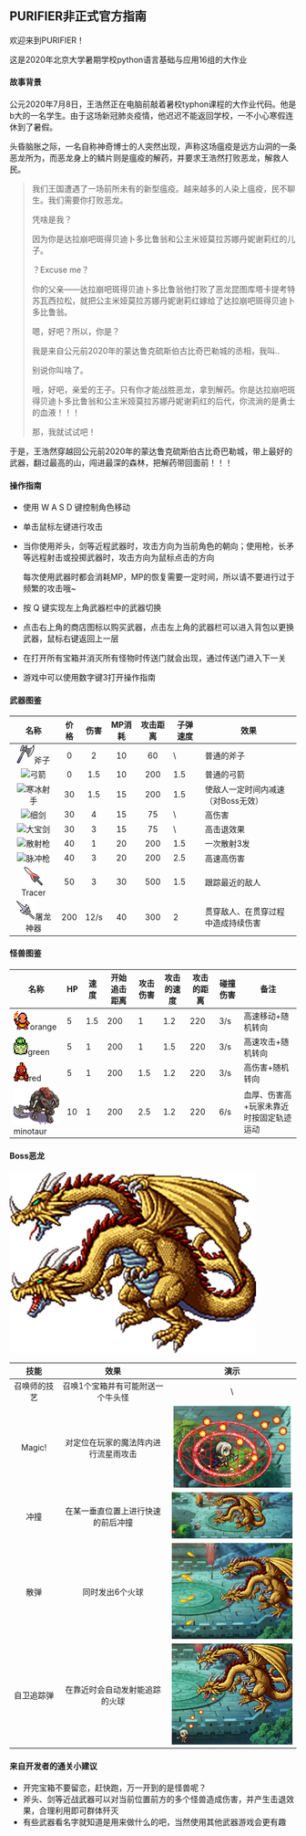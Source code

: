 ## PURIFIER非正式官方指南

欢迎来到PURIFIER！

这是2020年北京大学暑期学校python语言基础与应用16组的大作业

#### 故事背景

公元2020年7月8日，王浩然正在电脑前敲着暑校typhon课程的大作业代码。他是b大的一名学生。由于这场新冠肺炎疫情，他迟迟不能返回学校，一不小心寒假连休到了暑假。

头昏脑胀之际，一名自称神奇博士的人突然出现，声称这场瘟疫是远方山洞的一条恶龙所为，而恶龙身上的鳞片则是瘟疫的解药，并要求王浩然打败恶龙，解救人民。

> 我们王国遭遇了一场前所未有的新型瘟疫。越来越多的人染上瘟疫，民不聊生。我们需要你打败恶龙。
>
> 凭啥是我？
>
> 因为你是达拉崩吧斑得贝迪卜多比鲁翁和公主米娅莫拉苏娜丹妮谢莉红的儿子。
>
> ？Excuse me？
>
> 你的父亲——达拉崩吧斑得贝迪卜多比鲁翁他打败了恶龙昆图库塔卡提考特苏瓦西拉松，就把公主米娅莫拉苏娜丹妮谢莉红嫁给了达拉崩吧斑得贝迪卜多比鲁翁。
>
> 嗯，好吧？所以，你是？
>
> 我是来自公元前2020年的蒙达鲁克硫斯伯古比奇巴勒城的丞相，我叫..
>
> 别说你叫啥了。
>
> 哦，好吧，亲爱的王子。只有你才能战胜恶龙，拿到解药。你是达拉崩吧斑得贝迪卜多比鲁翁和公主米娅莫拉苏娜丹妮谢莉红的后代，你流淌的是勇士的血液！！！
>
> 那，我就试试吧！
>

于是，王浩然穿越回公元前2020年的蒙达鲁克硫斯伯古比奇巴勒城，带上最好的武器，翻过最高的山，闯进最深的森林，把解药带回面前！！！

#### 操作指南

* 使用 W A S D 键控制角色移动

* 单击鼠标左键进行攻击

* 当你使用斧头，剑等近程武器时，攻击方向为当前角色的朝向；使用枪，长矛等远程射击或投掷武器时，攻击方向为鼠标点击的方向

  每次使用武器时都会消耗MP，MP的恢复需要一定时间，所以请不要进行过于频繁的攻击哦~

* 按 Q 键实现左上角武器栏中的武器切换 

* 点击右上角的商店图标以购买武器，点击左上角的武器栏可以进入背包以更换武器，鼠标右键返回上一层

* 在打开所有宝箱并消灭所有怪物时传送门就会出现，通过传送门进入下一关

* 游戏中可以使用数字键3打开操作指南

#### 武器图鉴

|                             名称                             | 价格 | 伤害 | MP消耗 | 攻击距离 | 子弹速度 | 效果                               |
| :----------------------------------------------------------: | :--: | :--: | :----: | :------: | -------- | ---------------------------------- |
| ![](https://raw.githubusercontent.com/epcm/Pictures/master/Markdown/%E6%96%A7%E5%AD%90.png)斧子 |  0   |  2   |   10   |    60    | \        | 普通的斧子                         |
| ![](https://raw.githubusercontent.com/epcm/Pictures/master/Markdown/%E5%BC%931.png)弓箭 |  0   | 1.5  |   10   |   200    | 1.5      | 普通的弓箭                         |
| ![](https://raw.githubusercontent.com/epcm/Pictures/master/Markdown/%E5%BC%932.png)寒冰射手 |  30  | 1.5  |   15   |   200    | 1.5      | 使敌人一定时间内减速（对Boss无效） |
| ![](https://raw.githubusercontent.com/epcm/Pictures/master/Markdown/%E5%89%911.png)细剑 |  30  |  4   |   15   |    75    | \        | 高伤害                             |
| ![](https://raw.githubusercontent.com/epcm/Pictures/master/Markdown/%E5%89%912.png)大宝剑 |  30  |  3   |   15   |    75    | \        | 高击退效果                         |
| ![](https://raw.githubusercontent.com/epcm/Pictures/master/Markdown/%E6%9E%AA1.png)散射枪 |  40  |  1   |   20   |   200    | 1.5      | 一次散射3发                        |
| ![](https://raw.githubusercontent.com/epcm/Pictures/master/Markdown/%E6%9E%AA2.png)脉冲枪 |  40  |  3   |   20   |   200    | 2.5      | 高速高伤害                         |
| ![](https://raw.githubusercontent.com/epcm/Pictures/master/Markdown/%E9%95%BF%E7%9F%9B1.png)Tracer |  50  |  3   |   30   |   500    | 1.5      | 跟踪最近的敌人                     |
| ![](https://raw.githubusercontent.com/epcm/Pictures/master/Markdown/%E9%95%BF%E7%9F%9B2.png)屠龙神器 | 200  | 12/s |   40   |   300    | 2        | 贯穿敌人、在贯穿过程中造成持续伤害 |

#### 怪兽图鉴

| 名称                                                         | HP   | 速度 | 开始追击距离 | 攻击伤害 | 攻击的速度 | 攻击的距离 | 碰撞伤害 | 备注                                    |
| ------------------------------------------------------------ | ---- | ---- | ------------ | -------- | ---------- | ---------- | -------- | --------------------------------------- |
| ![](https://raw.githubusercontent.com/epcm/Pictures/master/Markdown/orange_dino.png)orange | 5    | 1.5  | 200          | 1        | 1.2        | 220        | 3/s      | 高速移动+随机转向                       |
| ![](https://raw.githubusercontent.com/epcm/Pictures/master/Markdown/green_dino.png)green | 5    | 1    | 200          | 1        | 1.5        | 220        | 3/s      | 高速攻击+随机转向                       |
| ![](https://raw.githubusercontent.com/epcm/Pictures/master/Markdown/red_dino.png)red | 5    | 1    | 200          | 1.5      | 1.2        | 220        | 3/s      | 高伤害+随机转向                         |
| ![](https://raw.githubusercontent.com/epcm/Pictures/master/Markdown/minotaur.png)minotaur | 10   | 1    | 200          | 2.5      | 1.2        | 220        | 6/s      | 血厚、伤害高+玩家未靠近时按固定轨迹运动 |

#### Boss恶龙

![](https://raw.githubusercontent.com/epcm/Pictures/master/Markdown/boss.png)

|     技能     |                 效果                 |                             演示                             |
| :----------: | :----------------------------------: | :----------------------------------------------------------: |
| 召唤师的技艺 |  召唤1个宝箱并有可能附送一个牛头怪   |                              \                               |
|    Magic!    | 对定位在玩家的魔法阵内进行流星雨攻击 | <img src="https://raw.githubusercontent.com/epcm/Pictures/master/Markdown/magic!.png" style="zoom:50%;" /> |
|     冲撞     |  在某一垂直位置上进行快速的前后冲撞  | <img src="https://raw.githubusercontent.com/epcm/Pictures/master/Markdown/20200711221643.png" style="zoom: 25%;" /> |
|     散弹     |           同时发出6个火球            | <img src="https://raw.githubusercontent.com/epcm/Pictures/master/Markdown/20200711222331.png" style="zoom: 33%;" /> |
|  自卫追踪弹  |    在靠近时会自动发射能追踪的火球    | <img src="https://raw.githubusercontent.com/epcm/Pictures/master/Markdown/auto_chase.jpg" style="zoom: 33%;" /> |

#### 来自开发者的通关小建议

* 开完宝箱不要留恋，赶快跑，万一开到的是怪兽呢？
* 斧头、剑等近战武器可以对当前位置前方的多个怪兽造成伤害，并产生击退效果，合理利用即可群体歼灭
* 有些武器看名字就知道是用来做什么的吧，当然使用其他武器游戏会更有趣
